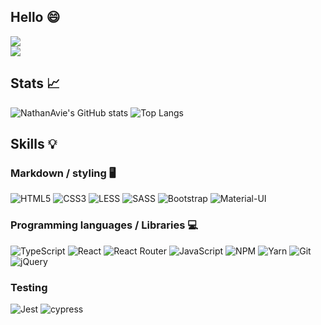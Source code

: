 
## Hello 😄
<a href="https://twitter.com/NathanAvie" target="_blank" height="50">
  <img src="https://img.shields.io/twitter/follow/NathanAvie?label=Follow%20me" />
</a>
<br />
<a href="https://github.com/NathanAvie" target="_blank" height="50">
  <img src="https://img.shields.io/github/followers/Nathanavie?label=Github%20followers&style=social">
</a>

## Stats 📈
![NathanAvie's GitHub stats](https://github-readme-stats.vercel.app/api?username=NathanAvie&show_icons=true&theme=blueberry&count_private=true&include_all_commits=true&custom_title=My%20stats&text_bold=true)
![Top Langs](https://github-readme-stats.vercel.app/api/top-langs/?username=NathanAvie&theme=blueberry&layout=compact)

## Skills 💡

### Markdown / styling 🖥
![HTML5](https://img.shields.io/badge/html5-%23E34F26.svg?style=for-the-badge&logo=html5&logoColor=white)
![CSS3](https://img.shields.io/badge/css3-%231572B6.svg?style=for-the-badge&logo=css3&logoColor=white)
![LESS](https://img.shields.io/badge/less-hotpink.svg?style=for-the-badge&logo=less&logoColor=white)
![SASS](https://img.shields.io/badge/SASS-hotpink.svg?style=for-the-badge&logo=SASS&logoColor=white)
![Bootstrap](https://img.shields.io/badge/bootstrap-%23563D7C.svg?style=for-the-badge&logo=bootstrap&logoColor=white)
![Material-UI](https://img.shields.io/badge/material-ui-%2338B2AC.svg?style=for-the-badge&logo=material-ui&logoColor=white)

### Programming languages / Libraries 💻
![TypeScript](https://img.shields.io/badge/typescript-%23007ACC.svg?style=for-the-badge&logo=typescript&logoColor=white)
![React](https://img.shields.io/badge/react-%2320232a.svg?style=for-the-badge&logo=react&logoColor=%2361DAFB)
![React Router](https://img.shields.io/badge/React_Router-CA4245?style=for-the-badge&logo=react-router&logoColor=white)
![JavaScript](https://img.shields.io/badge/javascript-%23323330.svg?style=for-the-badge&logo=javascript&logoColor=%23F7DF1E)
![NPM](https://img.shields.io/badge/NPM-%23000000.svg?style=for-the-badge&logo=npm&logoColor=white)
![Yarn](https://img.shields.io/badge/yarn-%232C8EBB.svg?style=for-the-badge&logo=yarn&logoColor=white)
![Git](https://img.shields.io/badge/git-%23F05033.svg?style=for-the-badge&logo=git&logoColor=white)
![jQuery](https://img.shields.io/badge/jquery-%230769AD.svg?style=for-the-badge&logo=jquery&logoColor=white)

### Testing
![Jest](https://img.shields.io/badge/-jest-%23C21325?style=for-the-badge&logo=jest&logoColor=white)
![cypress](https://img.shields.io/badge/-cypress-%23E5E5E5?style=for-the-badge&logo=cypress&logoColor=058a5e)
